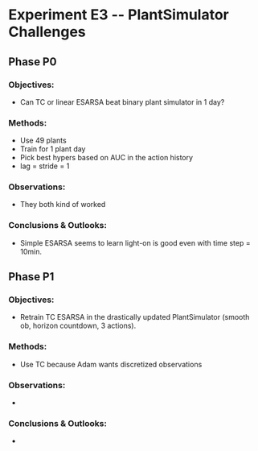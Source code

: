 #  Experiment E3 -- PlantSimulator Challenges
##  Phase P0
### Objectives: 
- Can TC or linear ESARSA beat binary plant simulator in 1 day?
### Methods: 
- Use 49 plants
- Train for 1 plant day
- Pick best hypers based on AUC in the action history
- lag = stride = 1
### Observations: 
- They both kind of worked
### Conclusions & Outlooks: 
- Simple ESARSA seems to learn light-on is good even with time step = 10min.

##  Phase P1
### Objectives:
- Retrain TC ESARSA in the drastically updated PlantSimulator (smooth ob, horizon countdown, 3 actions). 
### Methods: 
- Use TC because Adam wants discretized observations
### Observations: 
- 
### Conclusions & Outlooks: 
-
